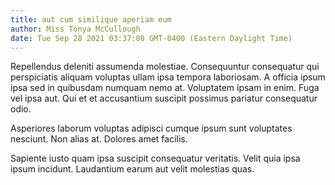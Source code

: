 ```yaml
---
title: aut cum similique aperiam eum
author: Miss Tonya McCullough
date: Tue Sep 28 2021 03:37:08 GMT-0400 (Eastern Daylight Time)
---
```

Repellendus deleniti assumenda molestiae. Consequuntur consequatur qui perspiciatis aliquam voluptas ullam ipsa tempora laboriosam. A officia ipsum ipsa sed in quibusdam numquam nemo at. Voluptatem ipsam in enim. Fuga vel ipsa aut. Qui et et accusantium suscipit possimus pariatur consequatur odio.

 Asperiores laborum voluptas adipisci cumque ipsum sunt voluptates nesciunt. Non alias at. Dolores amet facilis.

 Sapiente iusto quam ipsa suscipit consequatur veritatis. Velit quia ipsa ipsum incidunt. Laudantium earum aut velit molestias quas.